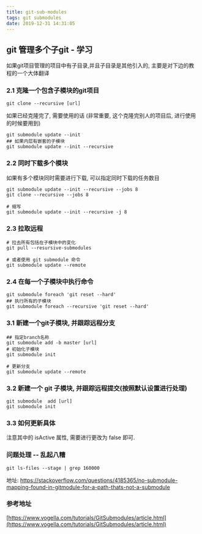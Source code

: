 ```yaml
---
title: git-sub-modules
tags: git submodules
date: 2019-12-31 14:31:05
---
```



## git 管理多个子git - 学习

如果git项目管理的项目中有子目录,并且子目录是其他引入的,
主要是对下边的教程的一个大体翻译

### 2.1 克隆一个包含子模块的git项目

```shell
git clone --recursive [url]
```

如果已经克隆完了, 需要使用的话 (非常重要, 这个克隆完别人的项目后, 进行使用的时候要用到)

```shell
git submodule update --init
## 如果内层有嵌套的子模块
git submodule update --init --recursive
```

### 2.2 同时下载多个模块

如果有多个模块同时需要进行下载, 可以指定同时下载的任务数目

```shell
git submodule update --init --recursive --jobs 8
git clone --recursive --jobs 8

# 缩写
git submodule update --init --recursive -j 8
```

### 2.3 拉取远程

```shell
# 拉去所有包括在子模块中的变化
git pull --resursive-submodules

# 或者使用 git submodule 命令
git submodule update --remote
```

### 2.4 在每一个子模块中执行命令

```shell
git submodule foreach 'git reset --hard'
## 执行所有的子模块
git submodule foreach --recursive 'git reset --hard'
```

### 3.1 新建一个git子模块, 并跟踪远程分支

```shell
## 指定branch名称
git submodule add -b master [url]
# 初始化子模块
git submodule init

# 更新分支
git submodule update --remote
```

### 3.2 新建一个 git 子模块, 并跟踪远程提交(按照默认设置进行处理)

```shell
git submodule  add [url]
git submodule init
```

### 3.3 如何更新具体

注意其中的 isActive 属性, 需要进行更改为 false 即可.

### 问题处理 -- 乱起八糟

```shell
git ls-files --stage | grep 160000
```
地址:
https://stackoverflow.com/questions/4185365/no-submodule-mapping-found-in-gitmodule-for-a-path-thats-not-a-submodule


### 参考地址

[https://www.vogella.com/tutorials/GitSubmodules/article.html](https://www.vogella.com/tutorials/GitSubmodules/article.html)
